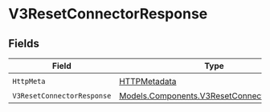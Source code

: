 # V3ResetConnectorResponse


## Fields

| Field                                                                                             | Type                                                                                              | Required                                                                                          | Description                                                                                       |
| ------------------------------------------------------------------------------------------------- | ------------------------------------------------------------------------------------------------- | ------------------------------------------------------------------------------------------------- | ------------------------------------------------------------------------------------------------- |
| `HttpMeta`                                                                                        | [HTTPMetadata](../../Models/Components/HTTPMetadata.md)                                           | :heavy_check_mark:                                                                                | N/A                                                                                               |
| `V3ResetConnectorResponse`                                                                        | [Models.Components.V3ResetConnectorResponse](../../Models/Components/V3ResetConnectorResponse.md) | :heavy_minus_sign:                                                                                | Accepted                                                                                          |